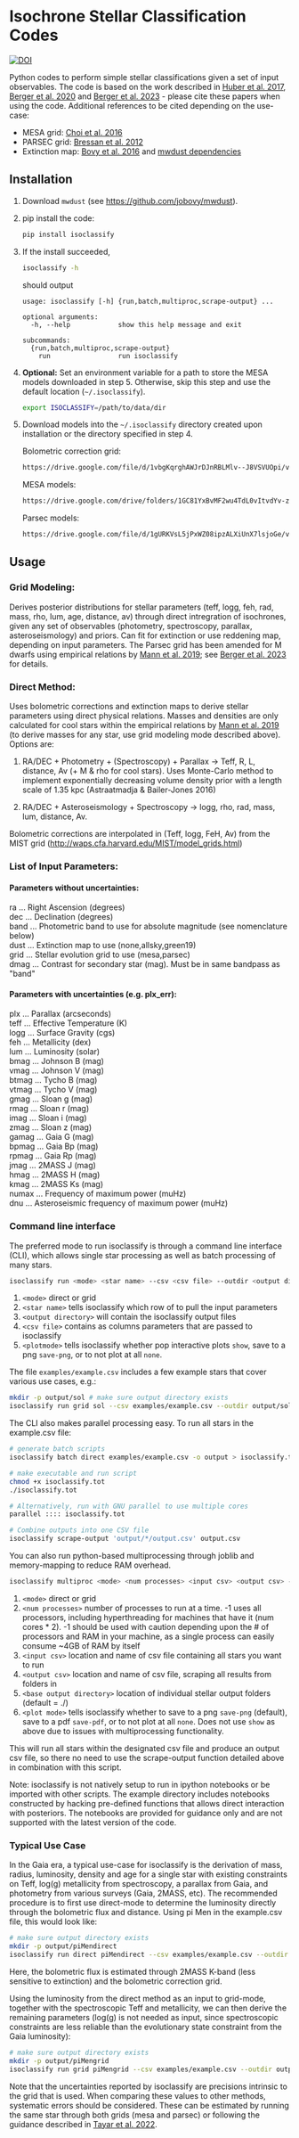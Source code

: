 # Isochrone Stellar Classification Codes

[![DOI](https://zenodo.org/badge/DOI/10.5281/zenodo.573372.svg)](https://doi.org/10.5281/zenodo.573372)

Python codes to perform simple stellar classifications given a set of input observables. The code is based on the work described in [Huber et al. 2017](http://adsabs.harvard.edu/abs/2017ApJ...844..102H), [Berger et al. 2020](https://ui.adsabs.harvard.edu/abs/2020arXiv200107737B/abstract) and [Berger et al. 2023](https://ui.adsabs.harvard.edu/abs/2023arXiv230111338B/abstract) - please cite these papers when using the code. Additional references to be cited depending on the use-case:
- MESA grid: [Choi et al. 2016](https://ui.adsabs.harvard.edu/abs/2016ApJ...823..102C/exportcitation)
- PARSEC grid: [Bressan et al. 2012](https://ui.adsabs.harvard.edu/abs/2012MNRAS.427..127B/abstract)
- Extinction map: [Bovy et al. 2016](https://ui.adsabs.harvard.edu/abs/2016ApJ...818..130B/abstract) and [mwdust dependencies](https://github.com/jobovy/mwdust?tab=readme-ov-file#acknowledging-mwdust-and-its-data)

## Installation

1. Download `mwdust` (see https://github.com/jobovy/mwdust).

2. pip install the code:
    ```bash
    pip install isoclassify
    ```
    
3. If the install succeeded,

    ```bash
    isoclassify -h
    ```

    should output

    ```none
    usage: isoclassify [-h] {run,batch,multiproc,scrape-output} ...

    optional arguments:
      -h, --help            show this help message and exit

    subcommands:
      {run,batch,multiproc,scrape-output}
        run                 run isoclassify
    ```

4. **Optional:** Set an environment variable for a path to store the MESA models downloaded in step 5. Otherwise, skip this step and use the default location (`~/.isoclassify`).

    ```bash
    export ISOCLASSIFY=/path/to/data/dir
    ```

5. Download models into the `~/.isoclassify` directory created upon installation or the directory specified in step 4.

   Bolometric correction grid:
   ```bash
   https://drive.google.com/file/d/1vbgKqrghAWJrDJnRBLMlv--J8VSVUOpi/view?usp=sharing
    ```
   MESA models:
    ```bash
   https://drive.google.com/drive/folders/1GC81YxBvMF2wu4TdL0vItvdYv-zsaLI1?usp=sharing
    ```
   Parsec models:
   ```bash
   https://drive.google.com/file/d/1gURKVsL5jPxWZ08ipzALXiUnX7lsjoGe/view?usp=sharing
   ```


## Usage

### Grid Modeling:

Derives posterior distributions for stellar parameters (teff, logg, feh, rad, mass, rho, lum, age, distance, av) through direct intregration of isochrones, given any set of observables (photometry, spectroscopy, parallax, asteroseismology) and priors. Can fit for extinction or use reddening map, depending on input parameters. The Parsec grid has been amended for M dwarfs using empirical relations by [Mann et al. 2019](https://ui.adsabs.harvard.edu/abs/2019ApJ...871...63M/abstract); see [Berger et al. 2023](https://ui.adsabs.harvard.edu/abs/2023arXiv230111338B/abstract) for details. <br />


### Direct Method:

Uses bolometric corrections and extinction maps to derive stellar parameters using direct physical relations. Masses and densities are only calculated for cool stars within the empirical relations by [Mann et al. 2019](https://ui.adsabs.harvard.edu/abs/2019ApJ...871...63M/abstract) (to derive masses for any star, use grid modeling mode described above). Options are: <br />

1.  RA/DEC + Photometry + (Spectroscopy) + Parallax -> Teff, R, L, distance, Av (+ M & rho for cool stars). Uses Monte-Carlo method to implement exponentially decreasing volume density prior with a length scale of 1.35 kpc (Astraatmadja & Bailer-Jones 2016)

1. RA/DEC + Asteroseismology + Spectroscopy -> logg, rho, rad, mass, lum, distance, Av. 

Bolometric corrections are interpolated in (Teff, logg, FeH, Av) from the MIST grid (http://waps.cfa.harvard.edu/MIST/model_grids.html)


### List of Input Parameters:

#### Parameters without uncertainties: 
ra    ... Right Ascension (degrees) <br />
dec   ... Declination (degrees) <br />
band  ... Photometric band to use for absolute magnitude (see nomenclature below) <br />
dust  ... Extinction map to use (none,allsky,green19) <br />
grid  ... Stellar evolution grid to use (mesa,parsec) <br />
dmag  ... Contrast for secondary star (mag). Must be in same bandpass as "band" <br />

#### Parameters with uncertainties (e.g. plx_err): 
plx   ... Parallax (arcseconds) <br />
teff  ... Effective Temperature (K) <br />
logg  ... Surface Gravity (cgs) <br />
feh   ... Metallicity (dex) <br />
lum   ... Luminosity (solar) <br />
bmag  ... Johnson B (mag) <br />
vmag  ... Johnson V (mag) <br />
btmag ... Tycho B (mag) <br />
vtmag ... Tycho V (mag) <br />
gmag  ... Sloan g (mag) <br />
rmag  ... Sloan r (mag) <br />
imag  ... Sloan i (mag) <br />
zmag  ... Sloan z (mag) <br />
gamag ... Gaia G (mag) <br />
bpmag ... Gaia Bp (mag) <br />
rpmag ... Gaia Rp (mag) <br />
jmag  ... 2MASS J (mag) <br />
hmag  ... 2MASS H (mag) <br />
kmag  ... 2MASS Ks (mag) <br />
numax ... Frequency of maximum power (muHz) <br />
dnu   ... Asteroseismic frequency of maximum power (muHz) <br />


### Command line interface

The preferred mode to run isoclassify is through a command line interface (CLI), which allows single star processing as well as batch processing of many stars.

```bash
isoclassify run <mode> <star name> --csv <csv file> --outdir <output directory> --plot <plotmode> 
```

1. `<mode>` direct or grid
1. `<star name>` tells isoclassify which row of <csv file> to pull the input parameters
1. `<output directory>` will contain the isoclassify output files
1. `<csv file>` contains as columns parameters that are passed to isoclassify
1. `<plotmode>` tells isoclassify whether pop interactive plots `show`, save to a png `save-png`, or to not plot at all `none`.

The file `examples/example.csv` includes a few example stars that cover various use cases, e.g.:

```bash
mkdir -p output/sol # make sure output directory exists
isoclassify run grid sol --csv examples/example.csv --outdir output/sol --plot show
```

The CLI also makes parallel processing easy. To run all stars in the example.csv file:

```bash
# generate batch scripts
isoclassify batch direct examples/example.csv -o output > isoclassify.tot 

# make executable and run script
chmod +x isoclassify.tot
./isoclassify.tot

# Alternatively, run with GNU parallel to use multiple cores
parallel :::: isoclassify.tot

# Combine outputs into one CSV file
isoclassify scrape-output 'output/*/output.csv' output.csv
```

You can also run python-based multiprocessing through joblib and memory-mapping to reduce RAM overhead.

```bash
isoclassify multiproc <mode> <num processes> <input csv> <output csv> --baseoutdir <base output directory> --plot <plot mode>
```

1. `<mode>` direct or grid
1. `<num processes>` number of processes to run at a time. -1 uses all processors, including hyperthreading for machines that have it (num cores * 2). -1 should be used with caution depending upon the # of processors and RAM in your machine, as a single process can easily consume ~4GB of RAM by itself
1. `<input csv>` location and name of csv file containing all stars you want to run
1. `<output csv>` location and name of csv file, scraping all results from folders in <base output directory>
1. `<base output directory>` location of individual stellar output folders (default = ./)
1. `<plot mode>` tells isoclassify whether to save to a png `save-png` (default), save to a pdf `save-pdf`, or to not plot at all `none`. Does not use `show` as above due to issues with multiprocessing functionality.

This will run all stars within the designated csv file and produce an output csv file, so there no need to use the scrape-output function detailed above in combination with this script.

Note: isoclassify is not natively setup to run in ipython notebooks or be imported with other scripts. The example directory includes notebooks constructed by hacking pre-defined functions that allows direct interaction with posteriors. The notebooks are provided for guidance only and are not supported with the latest version of the code.


### Typical Use Case 

In the Gaia era, a typical use-case for isoclassify is the derivation of mass, radius, luminosity, density and age for a single star with existing constraints on Teff, log(g) metallicity from spectroscopy, a parallax from Gaia, and photometry from various surveys (Gaia, 2MASS, etc). The recommended procedure is to first use direct-mode to determine the luminosity directly through the bolometric flux and distance. Using pi Men in the example.csv file, this would look like:

```bash
# make sure output directory exists
mkdir -p output/piMendirect 
isoclassify run direct piMendirect --csv examples/example.csv --outdir output/piMendirect --plot show
```
Here, the bolometric flux is estimated through 2MASS K-band (less sensitive to extinction) and the bolometric correction grid. 

Using the luminosity from the direct method as an input to grid-mode, together with the spectroscopic Teff and metallicity, we can then derive the remaining parameters (log(g) is not needed as input, since spectroscopic constraints are less reliable than the evolutionary state constraint from the Gaia luminosity):
```bash
# make sure output directory exists
mkdir -p output/piMengrid 
isoclassify run grid piMengrid --csv examples/example.csv --outdir output/piMengrid --plot show
```

Note that the uncertainties reported by isoclassify are precisions intrinsic to the grid that is used. When comparing these values to other methods, systematic errors should be considered. These can be estimated by running the same star through both grids (mesa and parsec) or following the guidance described in [Tayar et al. 2022](https://ui.adsabs.harvard.edu/abs/2022ApJ...927...31T/abstract).
